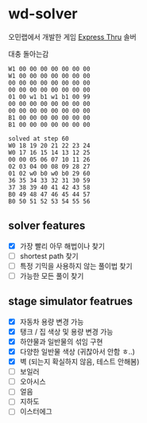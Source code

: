 # wd-solver

오민랩에서 개발한 게임 [Express Thru](https://play.google.com/store/apps/details?id=com.fiveminlab.wtd) 솔버

대충 돌아는감

```
W1 00 00 00 00 00 00 00
W1 00 00 00 00 00 00 00
00 00 00 00 00 00 00 00
00 00 00 00 00 00 00 00
01 00 w1 b1 w1 b1 00 99
00 00 00 00 00 00 00 00
00 00 00 00 00 00 00 00
B1 00 00 00 00 00 00 00
B1 00 00 00 00 00 00 00
```

```
solved at step 60
W0 18 19 20 21 22 23 24
W0 17 16 15 14 13 12 25
00 00 05 06 07 10 11 26
02 03 04 00 08 09 28 27
01 02 w0 b0 w0 b0 29 60
36 35 34 33 32 31 30 59
37 38 39 40 41 42 43 58
B0 49 48 47 46 45 44 57
B0 50 51 52 53 54 55 56
```

## solver features

- [x] 가장 빨리 아무 해법이나 찾기
- [ ] shortest path 찾기
- [ ] 특정 기믹을 사용하지 않는 풀이법 찾기
- [ ] 가능한 모든 풀이 찾기

## stage simulator featrues

- [x] 자동차 용량 변경 가능
- [x] 탱크 / 집 색상 및 용량 변경 가능
- [x] 하얀물과 일반물의 섞임 구현
- [x] 다양한 일반물 색상 (귀찮아서 안함 ㅎ..)
- [x] 벽 (되는지 확실하지 않음, 테스트 안해봄)
- [ ] 보일러
- [ ] 오아시스
- [ ] 얼음
- [ ] 지하도
- [ ] 이스터에그
